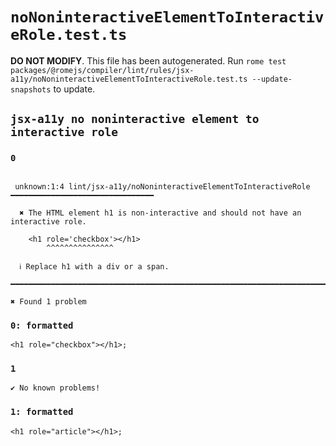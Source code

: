 # `noNoninteractiveElementToInteractiveRole.test.ts`

**DO NOT MODIFY**. This file has been autogenerated. Run `rome test packages/@romejs/compiler/lint/rules/jsx-a11y/noNoninteractiveElementToInteractiveRole.test.ts --update-snapshots` to update.

## `jsx-a11y no noninteractive element to interactive role`

### `0`

```

 unknown:1:4 lint/jsx-a11y/noNoninteractiveElementToInteractiveRole ━━━━━━━━━━━━━━━━━━━━━━━━━━━━━━━━

  ✖ The HTML element h1 is non-interactive and should not have an interactive role.

    <h1 role='checkbox'></h1>
        ^^^^^^^^^^^^^^^

  ℹ Replace h1 with a div or a span.

━━━━━━━━━━━━━━━━━━━━━━━━━━━━━━━━━━━━━━━━━━━━━━━━━━━━━━━━━━━━━━━━━━━━━━━━━━━━━━━━━━━━━━━━━━━━━━━━━━━━

✖ Found 1 problem

```

### `0: formatted`

```
<h1 role="checkbox"></h1>;

```

### `1`

```
✔ No known problems!

```

### `1: formatted`

```
<h1 role="article"></h1>;

```
